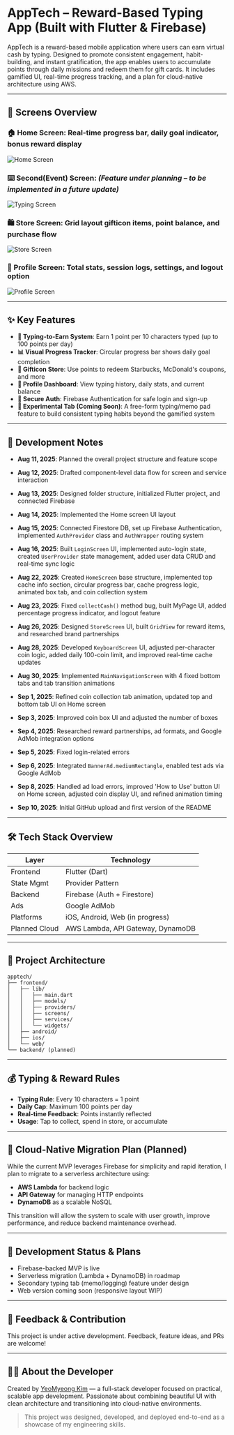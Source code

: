 # AppTech – Reward-Based Typing App (Built with Flutter & Firebase)

AppTech is a reward-based mobile application where users can earn virtual cash by typing. Designed to promote consistent engagement, habit-building, and instant gratification, the app enables users to accumulate points through daily missions and redeem them for gift cards. It includes gamified UI, real-time progress tracking, and a plan for cloud-native architecture using AWS.

---

## 📸 Screens Overview

### 🏠 Home Screen: Real-time progress bar, daily goal indicator, bonus reward display
![Home Screen](assets/screenshots/home_screen.png)

### ⌨️ Second(Event) Screen: *(Feature under planning – to be implemented in a future update)*
![Typing Screen](assets/screenshots/typing_screen.png)

### 🛍️ Store Screen: Grid layout gifticon items, point balance, and purchase flow
![Store Screen](assets/screenshots/store_screen.png)

### 🙍 Profile Screen: Total stats, session logs, settings, and logout option
![Profile Screen](assets/screenshots/profile_screen.png)

---

## ✨ Key Features

* **🎯 Typing-to-Earn System**: Earn 1 point per 10 characters typed (up to 100 points per day)
* **📊 Visual Progress Tracker**: Circular progress bar shows daily goal completion
* **🛙 Gifticon Store**: Use points to redeem Starbucks, McDonald's coupons, and more
* **👤 Profile Dashboard**: View typing history, daily stats, and current balance
* **🔐 Secure Auth**: Firebase Authentication for safe login and sign-up
* **🧪 Experimental Tab (Coming Soon)**: A free-form typing/memo pad feature to build consistent typing habits beyond the gamified system

---

## 🚀 Development Notes

- **Aug 11, 2025**: Planned the overall project structure and feature scope  
- **Aug 12, 2025**: Drafted component-level data flow for screen and service interaction  
- **Aug 13, 2025**: Designed folder structure, initialized Flutter project, and connected Firebase  
- **Aug 14, 2025**: Implemented the Home screen UI layout  
- **Aug 15, 2025**: Connected Firestore DB, set up Firebase Authentication, implemented `AuthProvider` class and `AuthWrapper` routing system  
- **Aug 16, 2025**: Built `LoginScreen` UI, implemented auto-login state, created `UserProvider` state management, added user data CRUD and real-time sync logic  
- **Aug 22, 2025**: Created `HomeScreen` base structure, implemented top cache info section, circular progress bar, cache progress logic, animated box tab, and coin collection system  
- **Aug 23, 2025**: Fixed `collectCash()` method bug, built MyPage UI, added percentage progress indicator, and logout feature  
- **Aug 26, 2025**: Designed `StoreScreen` UI, built `GridView` for reward items, and researched brand partnerships  
- **Aug 28, 2025**: Developed `KeyboardScreen` UI, adjusted per-character coin logic, added daily 100-coin limit, and improved real-time cache updates  
- **Aug 30, 2025**: Implemented `MainNavigationScreen` with 4 fixed bottom tabs and tab transition animations  

- **Sep 1, 2025**: Refined coin collection tab animation, updated top and bottom tab UI on Home screen  
- **Sep 3, 2025**: Improved coin box UI and adjusted the number of boxes  
- **Sep 4, 2025**: Researched reward partnerships, ad formats, and Google AdMob integration options  
- **Sep 5, 2025**: Fixed login-related errors  
- **Sep 6, 2025**: Integrated `BannerAd.mediumRectangle`, enabled test ads via Google AdMob  
- **Sep 8, 2025**: Handled ad load errors, improved 'How to Use' button UI on Home screen, adjusted coin display UI, and refined animation timing  
- **Sep 10, 2025**: Initial GitHub upload and first version of the README  

---

## 🛠️ Tech Stack Overview

| Layer         | Technology                        |
| ------------- | --------------------------------- |
| Frontend      | Flutter (Dart)                    |
| State Mgmt    | Provider Pattern                  |
| Backend       | Firebase (Auth + Firestore)       |
| Ads           | Google AdMob                      |
| Platforms     | iOS, Android, Web (in progress)   |
| Planned Cloud | AWS Lambda, API Gateway, DynamoDB |

---

## 🔧 Project Architecture

```
apptech/
├── frontend/
│   ├── lib/
│   │   ├── main.dart
│   │   ├── models/
│   │   ├── providers/
│   │   ├── screens/
│   │   ├── services/
│   │   └── widgets/
│   ├── android/
│   ├── ios/
│   └── web/
└── backend/ (planned)
```

---

## 💰 Typing & Reward Rules

* **Typing Rule**: Every 10 characters = 1 point
* **Daily Cap**: Maximum 100 points per day
* **Real-time Feedback**: Points instantly reflected
* **Usage**: Tap to collect, spend in store, or accumulate

---

## 🔄 Cloud-Native Migration Plan (Planned)

While the current MVP leverages Firebase for simplicity and rapid iteration, I plan to migrate to a serverless architecture using:

* **AWS Lambda** for backend logic
* **API Gateway** for managing HTTP endpoints
* **DynamoDB** as a scalable NoSQL

This transition will allow the system to scale with user growth, improve performance, and reduce backend maintenance overhead.

---

## 🧭 Development Status & Plans

* Firebase-backed MVP is live
* Serverless migration (Lambda + DynamoDB) in roadmap
* Secondary typing tab (memo/logging) feature under design
* Web version coming soon (responsive layout WIP)

---

## 📢 Feedback & Contribution

This project is under active development. Feedback, feature ideas, and PRs are welcome!

---

## 👨‍💻 About the Developer

Created by [YeoMyeong Kim](https://github.com/zpdl768) — a full-stack developer focused on practical, scalable app development. Passionate about combining beautiful UI with clean architecture and transitioning into cloud-native environments.

> This project was designed, developed, and deployed end-to-end as a showcase of my engineering skills.

